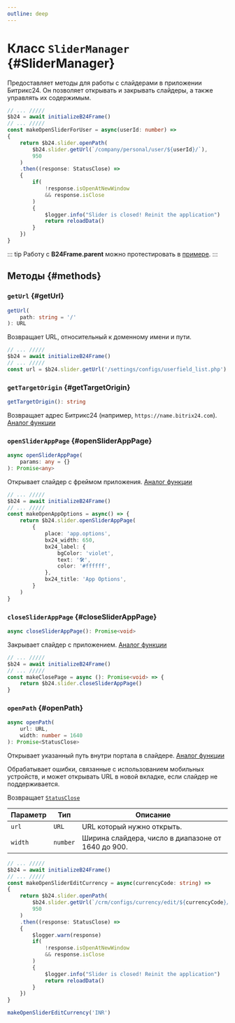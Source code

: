 ```yaml
---
outline: deep
---
```


# Класс `SliderManager` {#SliderManager}

Предоставляет методы для работы с слайдерами в приложении Битрикс24. Он позволяет открывать и закрывать 
слайдеры, а также управлять их содержимым.

```ts
// ... /////
$b24 = await initializeB24Frame()
// ... /////
const makeOpenSliderForUser = async(userId: number) =>
{
	return $b24.slider.openPath(
		$b24.slider.getUrl(`/company/personal/user/${userId}/`),
		950
	)
	.then((response: StatusClose) =>
	{
		if(
			!response.isOpenAtNewWindow
			&& response.isClose
		)
		{
			$logger.info("Slider is closed! Reinit the application")
			return reloadData()
		}
	})
}
```

::: tip
Работу с **B24Frame.parent** можно протестировать в [примере](https://github.com/bitrix24/b24sdk-examples/blob/main/js/03-nuxt-frame/pages/index.client.vue).
:::

## Методы {#methods}

### `getUrl` {#getUrl}
```ts
getUrl(
	path: string = '/'
): URL
```
Возвращает URL, относительный к доменному имени и пути.

```ts
// ... /////
$b24 = await initializeB24Frame()
// ... /////
const url = $b24.slider.getUrl('/settings/configs/userfield_list.php')
```

### `getTargetOrigin` {#getTargetOrigin}
```ts
getTargetOrigin(): string
```

Возвращает адрес Битрикс24 (например, `https://name.bitrix24.com`).
[Аналог функции](https://apidocs.bitrix24.com/api-reference/bx24-js-sdk/additional-functions/bx24-get-domain.html)

### `openSliderAppPage` {#openSliderAppPage}
```ts
async openSliderAppPage(
	params: any = {}
): Promise<any>
```

Открывает слайдер с фреймом приложения.
[Аналог функции](https://apidocs.bitrix24.com/api-reference/bx24-js-sdk/additional-functions/bx24-open-application.html)

```ts
// ... /////
$b24 = await initializeB24Frame()
// ... /////
const makeOpenAppOptions = async() => {
	return $b24.slider.openSliderAppPage(
		{
			place: 'app.options',
			bx24_width: 650,
			bx24_label: {
				bgColor: 'violet',
				text: '🛠️',
				color: '#ffffff',
			},
			bx24_title: 'App Options',
		}
	)
}
```

### `closeSliderAppPage` {#closeSliderAppPage}
```ts
async closeSliderAppPage(): Promise<void>
```

Закрывает слайдер с приложением.
[Аналог функции](https://apidocs.bitrix24.com/api-reference/bx24-js-sdk/additional-functions/bx24-close-application.html)

```ts
// ... /////
$b24 = await initializeB24Frame()
// ... /////
const makeClosePage = async (): Promise<void> => {
	return $b24.slider.closeSliderAppPage()
}
```

### `openPath` {#openPath}
```ts
async openPath(
	url: URL,
	width: number = 1640
): Promise<StatusClose>
```

Открывает указанный путь внутри портала в слайдере.
[Аналог функции](https://apidocs.bitrix24.com/api-reference/bx24-js-sdk/additional-functions/bx24-open-path.html)

Обрабатывает ошибки, связанные с использованием мобильных устройств, и может открывать URL в новой вкладке, если слайдер не поддерживается.

Возвращает [`StatusClose`](https://github.com/bitrix24/b24jssdk/blob/main/packages/jssdk/src/types/slider.ts)

| Параметр | Тип      | Описание                                           |
|----------|----------|----------------------------------------------------|
| `url`    | `URL`    | URL который нужно открыть.                         |
| `width`  | `number` | Ширина слайдера, число в диапазоне от 1640 до 900. |

```ts
// ... /////
$b24 = await initializeB24Frame()
// ... /////
const makeOpenSliderEditCurrency = async(currencyCode: string) =>
{
	return $b24.slider.openPath(
		$b24.slider.getUrl(`/crm/configs/currency/edit/${currencyCode}/`),
		950
	)
	.then((response: StatusClose) =>
	{
		$logger.warn(response)
		if(
			!response.isOpenAtNewWindow
			&& response.isClose
		)
		{
			$logger.info("Slider is closed! Reinit the application")
			return reloadData()
		}
	})
}

makeOpenSliderEditCurrency('INR')
```